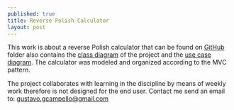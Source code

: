 ```yaml
---
published: true
title: Reverse Polish Calculator
layout: post
---
```

This work is about a reverse Polish calculator that can be found on [GitHub](https://github.com/GrimaG/GrimaG.github.io/tree/master/Calculator) folder also contains the [class diagram](https://github.com/GrimaG/GrimaG.github.io/blob/master/Calculator/ClassDiagram%20Calculadora%20polonesa%20reversa.asta) of the project and the [use case diagram](https://github.com/GrimaG/GrimaG.github.io/blob/master/Calculator/UseCase%20Calculadora%20polonesa%20reversa.asta).
The calculator was modeled and organized according to the MVC pattern.

The project collaborates with learning in the discipline by means of weekly work therefore is not designed for the end user. Contact me send an email to: gustavo.gcampello@gmail.com